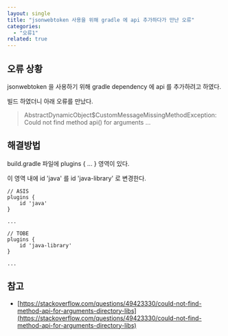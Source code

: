 ```yaml
---
layout: single
title: "jsonwebtoken 사용을 위해 gradle 에 api 추가하다가 만난 오류"
categories:
  - "오류1"
related: true
---
```


## 오류 상황

jsonwebtoken 을 사용하기 위해 gradle dependency 에 api 를 추가하려고 하였다.

빌드 하였더니 아래 오류를 만났다.

> AbstractDynamicObject$CustomMessageMissingMethodException: Could not find method api() for arguments ...

## 해결방법

build.gradle 파일에 plugins { ... } 영역이 있다.

이 영역 내에 id 'java' 를 id 'java-library' 로 변경한다.

```
// ASIS
plugins {
	id 'java'
}

...
```

```
// TOBE
plugins {
	id 'java-library'
}

...
```


## 참고

- [https://stackoverflow.com/questions/49423330/could-not-find-method-api-for-arguments-directory-libs](https://stackoverflow.com/questions/49423330/could-not-find-method-api-for-arguments-directory-libs)
